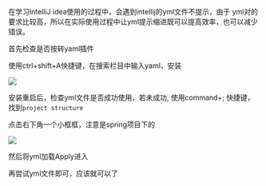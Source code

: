在学习IntelliJ idea使用的过程中，会遇到intellij的yml文件不提示，由于 yml对的要求比较高，所以在实际使用过程中让yml提示缩进既可以提高效率，也可以减少错误。

首先检查是否按转yaml插件

使用ctrl+shift+A快捷键，在搜索栏目中输入yaml，安装



![](https://tva1.sinaimg.cn/large/0082zybpgy1gbqbjt47e6j30zm0u0tbg.jpg)



安装重启后，检查yml文件是否成功使用，若未成功, 使用command+; 快捷键，找到`project structure`

点击右下角一个小框框，注意是spring项目下的

![](https://tva1.sinaimg.cn/large/0082zybpgy1gbqbmoel6jj31650u0k1m.jpg)



然后将yml加载Apply进入

再尝试yml文件即可，应该就可以了



